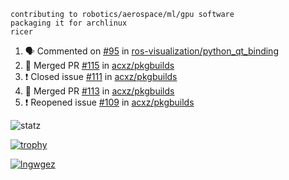 ```
contributing to robotics/aerospace/ml/gpu software
packaging it for archlinux
ricer
```

<!--START_SECTION:activity-->
1. 🗣 Commented on [#95](https://github.com/ros-visualization/python_qt_binding/issues/95) in [ros-visualization/python_qt_binding](https://github.com/ros-visualization/python_qt_binding)
2. 🎉 Merged PR [#115](https://github.com/acxz/pkgbuilds/pull/115) in [acxz/pkgbuilds](https://github.com/acxz/pkgbuilds)
3. ❗️ Closed issue [#111](https://github.com/acxz/pkgbuilds/issues/111) in [acxz/pkgbuilds](https://github.com/acxz/pkgbuilds)
4. 🎉 Merged PR [#113](https://github.com/acxz/pkgbuilds/pull/113) in [acxz/pkgbuilds](https://github.com/acxz/pkgbuilds)
5. ❗️ Reopened issue [#109](https://github.com/acxz/pkgbuilds/issues/109) in [acxz/pkgbuilds](https://github.com/acxz/pkgbuilds)
<!--END_SECTION:activity-->


![statz](https://github-readme-stats.vercel.app/api?username=acxz&include_all_commits=true&show_icons=true)

[![trophy](https://github-profile-trophy.vercel.app/?username=acxz)](https://github.com/ryo-ma/github-profile-trophy)

[![lngwgez](https://github-readme-stats.vercel.app/api/top-langs/?username=acxz&layout=compact)](https://github.com/acxz/github-readme-stats)


<!--
**acxz/acxz** is a ✨ _special_ ✨ repository because its `README.md` (this file) appears on your GitHub profile.

Here are some ideas to get you started:

- 🔭 I’m currently working on ...
- 🌱 I’m currently learning ...
- 👯 I’m looking to collaborate on ...
- 🤔 I’m looking for help with ...
- 💬 Ask me about ...
- 📫 How to reach me: ...
- 😄 Pronouns: ...
- ⚡ Fun fact: ...
-->
